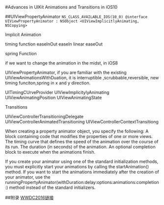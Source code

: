 #Advances in UIKit Animations and Transitions in iOS10

##UIViewPropertyAnimator
`NS_CLASS_AVAILABLE_IOS(10_0) @interface UIViewPropertyAnimator : NSObject <UIViewImplicitlyAnimating, NSCopying>`

Implicit Animation 

timing function easeInOut  easeIn  linear easeOut

spring Function 

if we want to change the animation in the midst, in iOS8

UIViewPropertyAnimator, if you are familiar with the existing UIViewAnimationsWithDuation, it is interruptible ,scrubbable,reversible,
new timing funciton,spring in x and y direction.

UITimingCUrveProvider
UIViewImplicitylyAnimating
UIViewAnimatingPosition
UIViewAnimatingState

Transitions

UIViewControllerTransitioningDelegate
UIViewControllerAnimatedTransitioning
UIViewControllerContextTransitiong

When creating a property animator object, you specify the following:
A block containing code that modifies the properties of one or more views.
The timing curve that defines the speed of the animation over the course of its run.
The duration (in seconds) of the animation.
An optional completion block to execute when the animations finish.


If you create your animator using one of the standard initialization methods, you must explicitly start your animations by calling the startAnimation() method. If you want to start the animations immediately after the creation of your animator, use the runningPropertyAnimator(withDuration:delay:options:animations:completion:) method instead of the standard initializers.

##附录
[WWDC2016链接](https://developer.apple.com/videos/play/wwdc2016/216/)